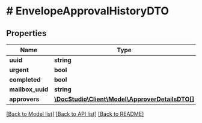 # # EnvelopeApprovalHistoryDTO

## Properties

Name | Type | Description | Notes
------------ | ------------- | ------------- | -------------
**uuid** | **string** |  | [optional]
**urgent** | **bool** |  | [optional]
**completed** | **bool** |  | [optional]
**mailbox_uuid** | **string** |  | [optional]
**approvers** | [**\DocStudio\Client\Model\ApproverDetailsDTO[]**](ApproverDetailsDTO.md) |  | [optional]

[[Back to Model list]](../../README.md#models) [[Back to API list]](../../README.md#endpoints) [[Back to README]](../../README.md)
